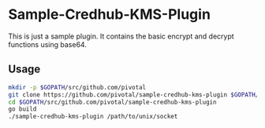 # Sample-Credhub-KMS-Plugin
This is just a sample plugin. It contains the basic encrypt and decrypt functions using base64.
## Usage
```bash
mkdir -p $GOPATH/src/github.com/pivotal
git clone https://github.com/pivotal/sample-credhub-kms-plugin $GOPATH/src/github.com/pivotal
cd $GOPATH/src/github.com/pivotal/sample-credhub-kms-plugin
go build
./sample-credhub-kms-plugin /path/to/unix/socket
```

